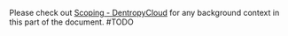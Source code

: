 Please check out [Scoping - DentropyCloud](Scoping%20-%20DentropyCloud.md) for any background context in this part of the document.
#TODO